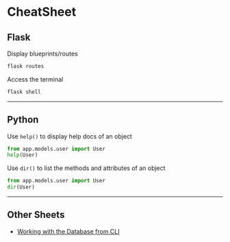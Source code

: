 # CheatSheet


## Flask

Display blueprints/routes
```bash
flask routes
```

Access the terminal
```bash
flask shell
```

---

## Python

Use `help()` to display help docs of an object
```python
from app.models.user import User
help(User)
```

Use `dir()` to list the methods and attributes of an object
```python
from app.models.user import User
dir(User)
```

---

## Other Sheets
- [Working with the Database from CLI](#DATABASE.md)